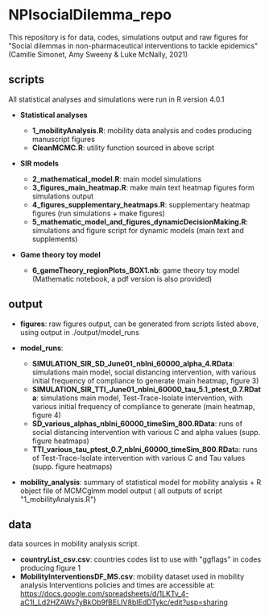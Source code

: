 # NPIsocialDilemma_repo
 
 This repository is for data, codes, simulations output and raw figures for "Social dilemmas in non-pharmaceutical interventions to tackle epidemics" (Camille Simonet, Amy Sweeny & Luke McNally, 2021)

 
## scripts

All statistical analyses and simulations were run in R version 4.0.1

 - **Statistical analyses**
 	- **1_mobilityAnalysis.R**: mobility data analysis and codes producing manuscript figures
	- **CleanMCMC.R**: utility function sourced in above script
	
- **SIR models**
	- **2_mathematical_model.R**: main model simulations
	- **3_figures_main_heatmap.R**: make main text heatmap figures form simulations output
	- **4_figures_supplementary_heatmaps.R**: supplementary heatmap figures (run simulations + make figures)
	- **5_mathematic_model_and_figures_dynamicDecisionMaking.R**: simulations and figure script for dynamic models (main text and supplements)

- **Game theory toy model**
	- **6_gameTheory_regionPlots_BOX1.nb**: game theory toy model (Mathematic notebook, a pdf version is also provided)
	

## output

- **figures**: raw figures output, can be generated from scripts listed above, using output in ./output/model_runs

- **model_runs**:
	- **SIMULATION_SIR_SD_June01_nbIni_60000_alpha_4.RData**: simulations main model, social distancing intervention, with various initial frequency of compliance to generate (main heatmap, figure 3)
	- **SIMULATION_SIR_TTI_June01_nbIni_60000_tau_5.1_ptest_0.7.RData**: simulations main model, Test-Trace-Isolate intervention, with various initial frequency of compliance to generate (main heatmap, figure 4)
	- **SD_various_alphas_nbIni_60000_timeSim_800.RData**: runs of social distancing intervention with various C and alpha values (supp. figure heatmaps)
	- **TTI_various_tau_ptest_0.7_nbIni_60000_timeSim_800.RDat**a: runs of Test-Trace-Isolate intervention with various C and Tau values (supp. figure heatmaps)

- **mobility_analysis**: summary of statistical model for mobility analysis + R object file of MCMCglmm model output ( all outputs of script "1_mobilityAnalysis.R")

## data

data sources in mobility analysis script.

- **countryList_csv.csv**: countries codes list to use with "ggflags" in codes producing figure 1
- **MobilityInterventionsDF_MS.csv**:  mobility dataset used in mobility analysis
Interventions policies and times are accessible at: https://docs.google.com/spreadsheets/d/1LKTv_4-aC1I_Ld2HZAWs7yBkOb9fBELIV8bIEdDTykc/edit?usp=sharing

